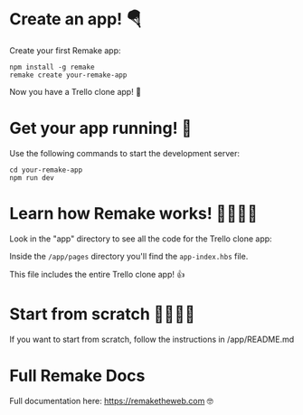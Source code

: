 # Create an app! 🪂

Create your first Remake app:

```
npm install -g remake
remake create your-remake-app
```

Now you have a Trello clone app! 🤩

# Get your app running! 🛵

Use the following commands to start the development server:

```
cd your-remake-app
npm run dev
```

# Learn how Remake works! 👩‍💻👨‍💻

Look in the "app" directory to see all the code for the Trello clone app:

Inside the `/app/pages` directory you'll find the `app-index.hbs` file. 

This file includes the entire Trello clone app! 👍

# Start from scratch 👨‍🎨👩‍🎨

If you want to start from scratch, follow the instructions in /app/README.md

# Full Remake Docs

Full documentation here: https://remaketheweb.com 🤓
